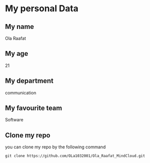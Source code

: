# My personal Data
## My name
Ola Raafat
## My age
21
## My department
communication
## My favourite team
Software
## Clone my repo
you can clone my repo by the following command
```
git clone https://github.com/OLa1032001/Ola_Raafat_MindCloud.git
```
